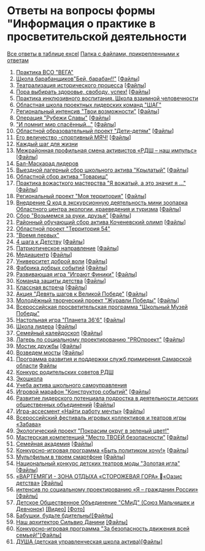 # Ответы на вопросы формы "Информация о практике в просветительской деятельности

  [Все ответы в таблице excel](https://disk.yandex.ru/i/xvD-qATz3-DA4w)
  [Папка с файлами, прикрепленными к ответам](https://disk.yandex.ru/d/MOES0BFEUf-InA)

1. [Практика ВСО "ВЕГА"](https://forms.yandex.ru/admin/answer-details/b5408429ab9dcee70df069794ba95d431afc312c)
2. [Школа барабанщиков"Бей, барабан!!"](https://forms.yandex.ru/admin/answer-details/5f072e0f1ed00e6ea3e71ec96fe5dece4468cea1)  [[Файлы](https://disk.yandex.ru/d/wgFSZNN9i9LK_A)]
3. [Театрализация исторического процесса](https://forms.yandex.ru/admin/answer-details/08b941eb1c709213a2daf9b16246580c99ee2d62)  [[Файлы](https://disk.yandex.ru/d/ZLfVI3MiZSA6ig)]
4. [Пора выбирать здоровье, свободу, успех!](https://forms.yandex.ru/admin/answer-details/6d2531319df6ee1c415498db811585a2a2a87bad)  [[Файлы](https://disk.yandex.ru/d/B5eLpdtEoOSulA)]
5. [Практика инклюзивного воспитания. Школа взаимной человечности](https://forms.yandex.ru/admin/answer-details/74fbe0613d8e2b46f6c74859f8e46360a0e0817a)
6. [Областная школа проектных лидерских команд "ШАГ"](https://forms.yandex.ru/admin/answer-details/d6ab4d194fa507b5573156ee4d4d842b124298bb)
7. [Региональный интенсив "Твои возможности"](https://forms.yandex.ru/admin/answer-details/c74757c4bde23369ed667a3be1d5d5855a06e0e3)  [[Файлы](https://disk.yandex.ru/d/u4Y70rjI7eHYrg)]
8. [Операция "Рубежи Славы"](https://forms.yandex.ru/admin/answer-details/88d6b0c5eef4fb8b5a34d676ffc47b6c62e29a7b)  [[Файлы](https://disk.yandex.ru/d/xJxQiclood2b5Q)]
9.  ["И помнит мир спасённый..."](https://forms.yandex.ru/admin/answer-details/baabb3c878cf5a4d5625ebd39b10089926d4e97f)  [[Файлы](https://disk.yandex.ru/d/zRc-e5ou_bVolw)]
10. [Областной образовательный проект "Дети-детям"](https://forms.yandex.ru/admin/answer-details/b023cc9cfda00d267d8d2401845c26eba5ccc665)  [[Файлы](https://disk.yandex.ru/d/bjwjO0Zxe_2Qzg)]
11. [Его величество -спортивный МЯЧ!](https://forms.yandex.ru/admin/answer-details/676779b8e6965693de789163881e75a54b22a886)  [[Файлы](https://disk.yandex.ru/d/mpSkYDeFOqmmsw)]
12. [Каждый шаг для жизни](https://forms.yandex.ru/admin/answer-details/a18d2953683dc0edb64f0a1172bdccb68c7560d6)
13. [Межрайонная профильная смена активистов «РДШ – наш импульс»](https://forms.yandex.ru/admin/answer-details/12a771d1825cf4b84e4e40d362ba63dee11d9060)  [[Файлы](https://disk.yandex.ru/d/LGdLK5CqYIFy1g)]
14. [Бал-Маскарад лидеров](https://forms.yandex.ru/admin/answer-details/18f9d8335254ab37a1e64eef012e793bbed6e876)
15. [Выездной лагерный сбор школьного актива "Крылатый"](https://forms.yandex.ru/admin/answer-details/639f630238da45a7212b56d313933777e8d16fcd)  [[Файлы](https://disk.yandex.ru/d/MUqTYaTDX2omMQ)]
16. [Областной сбор актива "Товарищ"](https://forms.yandex.ru/admin/answer-details/6a18051376b896b38188847a2d04f3a13b0ca5a9)
17. [Практика вожасткого мастерства "Я вожатый, а это значит я ..."](https://forms.yandex.ru/admin/answer-details/d6bfc4d88f31b8da7ac6acededbc23464ff4d066)  [[Файлы](https://disk.yandex.ru/d/Dw8WDRqkfQ-Osg)]
18. [Региональный проект "Моя территория"](https://forms.yandex.ru/admin/answer-details/3f915f675a3476ce26952cfeb0b30341db45341a)  [[Файлы](https://disk.yandex.ru/d/Njr8RDbH-Gx17w)]
19. [Внедрение Q код в экскурсионную деятельность мини зоопарка Областного центра экологии, краеведения и туризма](https://forms.yandex.ru/admin/answer-details/cf1d45318606d9c6f5ada97ec8f56e6c8597705e)  [[Файлы](https://disk.yandex.ru/d/ofWyd-9vutVbRg)]
20. [Сбор "Возьмемся за руки, друзья"](https://forms.yandex.ru/admin/answer-details/c20651bfa7bcf9fcfa9d39b05a581cfe75179e75)  [[Файлы](https://disk.yandex.ru/d/7irXriUqBldDfw)]
21. [Районный обучающий сбор актива Коченевский олимп](https://forms.yandex.ru/admin/answer-details/d9aa4e2a7dde5809f1fabc91705122ad1f9525fa)  [[Файлы](https://disk.yandex.ru/d/JG6X4MyyZ7d-Nw)]
22. [Областной проект "Территория 54"](https://forms.yandex.ru/admin/answer-details/ef3386aa39e9d6561e8f7fcb92fa7de6d070b584)
23. ["Время первых"](https://forms.yandex.ru/admin/answer-details/1c4c50f320025344e6d2a3e28ed9721688677de1)
24. [4 шага к Детству](https://forms.yandex.ru/admin/answer-details/3882c71d4537024c2febf617fcd617a66a912f02)  [[Файлы](https://disk.yandex.ru/d/SBvVYWk_VoMwcg)]
25. [Патриотическое направление](https://forms.yandex.ru/admin/answer-details/8305193d339e372f9757be2fcb8c216cb7ef77d4)  [[Файлы](https://disk.yandex.ru/d/0SG-DjVMttI-dA)]
26. [Медиацентр](https://forms.yandex.ru/admin/answer-details/d70405bd1724ad6ce3f548af3b1a5b83a1cf67d3)  [[Файлы](https://disk.yandex.ru/d/f9SEHz_E4KkSAA)]
27. [Университет доброй воли](https://forms.yandex.ru/admin/answer-details/52a9c41ef3241399f4c8e59d534de60d77f10dc3)  [[Файлы](https://disk.yandex.ru/d/R-fpfxRyPfwYow)]
28. [Фабрика добрых событий](https://forms.yandex.ru/admin/answer-details/169bda16d5929ddad9b959f81c2e17dc22986eeb)  [[Файлы](https://disk.yandex.ru/d/vi4MsvQFhcKLAA)]
29. [Развивающая игра "Играют Финики"](https://forms.yandex.ru/admin/answer-details/fe708e5a41a23652ed0b579f0a76bf5f1124960e)  [[Файлы](https://disk.yandex.ru/d/0ogcygLmUbZXaA)]
30. [Команда защиты детства](https://forms.yandex.ru/admin/answer-details/afe8a507a686c04ef8bbfb3dd57f2e42cd3d8e25)  [[Файлы](https://disk.yandex.ru/d/UtgtS_uPlhT7Ow)]
31. [Классная встреча](https://forms.yandex.ru/admin/answer-details/f4abc4136638a752cb737f3de9551e8251c94237)  [[Файлы](https://disk.yandex.ru/d/Tb939jH3pjctOQ)]
32. [Акция "Девять шагов к Великой Победе"](https://forms.yandex.ru/admin/answer-details/68fb3539546c3ee409c15c562c14e43b9ce67686)  [[Файлы](https://disk.yandex.ru/d/bRbL1Q-EJPmQ1w)]
33. [Молодёжный творческий проект "Журавли Победы"](https://forms.yandex.ru/admin/answer-details/42187542ca5462942d8ca708bd1249c32b971cf3)  [[Файлы](https://disk.yandex.ru/d/LGnv-ObC90zFcw)]
34. [Всероссийская просветительская программа "Школьный Музей Победы"](https://forms.yandex.ru/admin/answer-details/6cc914fa4853132bfcf5463ddd8a6792afb11488)
35. [Настольная игра "Планета 36'6"](https://forms.yandex.ru/admin/answer-details/db8df47fc15acde2b2c6be52e339bc34656f49bb)  [[Файлы](https://disk.yandex.ru/d/WLDPS7s45iFJUQ)]
36. [Школа лидера](https://forms.yandex.ru/admin/answer-details/543617c975933ad4546de220dec2fe3f5ab39ce2)  [[Файлы](https://disk.yandex.ru/d/lwVFpMFSbSTjjQ)]
37. [Семейный калейдоскоп](https://forms.yandex.ru/admin/answer-details/50040cee680b59de5a78745cf803baf67a30e447)  [[Файлы](https://disk.yandex.ru/d/SpnevDYkJUpZdg)]
38. [Лагерь по социальному проектированию "PROпроект"](https://forms.yandex.ru/admin/answer-details/c304bda5842b9c1d612b20dc3f7ac6693d278dab)  [[Файлы](https://disk.yandex.ru/d/duAf8hih5YFzrg)]
39. [Мостик дружбы](https://forms.yandex.ru/admin/answer-details/490aa524a5cf80aae41f2ec458b554cc4dfd32de)  [[Файлы](https://disk.yandex.ru/d/GFCPdDuhSnlMOQ)]
40. [Возведем мосты](https://forms.yandex.ru/admin/answer-details/feb8b68d2f5a34cf2bd6de6b3aefed086476b2de)  [[Файлы](https://disk.yandex.ru/d/51w6Ip_ukN2h5w)]
41. [Программа развития и поддержки служб примирения Самарской области](https://forms.yandex.ru/admin/answer-details/4903a7ba39b8dc0f557cc887f106a9d135d48d18) [Файлы](https://disk.yandex.ru/d/kVbSmua3Fs5rrg)
42. [Конкурс родительских советов РДШ](https://forms.yandex.ru/admin/answer-details/e2d0582dc1063b1e166354d20b0e44b58e2b06e9)
43. [Экошкола](https://forms.yandex.ru/admin/answer-details/80434c2e4ffbee07eeaa1add9a184966f2e919ef)
44. [Учеба актива школьного самоуправления](https://forms.yandex.ru/admin/answer-details/808129f068bbdf33ad1c83afb58c95180ce51438)
45. [Игровой марафон "Конструктор событий"](https://forms.yandex.ru/admin/answer-details/dc6915befd6bc6eddeaa390b259959aa43d6e070)  [[Файлы](https://disk.yandex.ru/d/96hZar0I-JVBcA)]
46. [Развитие лидерского потенциала подростка в деятельности детских общественных объединений](https://forms.yandex.ru/admin/answer-details/b3bd837d70679f81037c06217d5b0c26c653ed64)  [[Файлы]()]
47. [Игра-ассесмент «Найти работу мечты»](https://forms.yandex.ru/admin/answer-details/2056eccd82ca9495549f5a935e25208f9a7d0406)  [[Файлы](https://disk.yandex.ru/d/x2KKUMBzGjjarQ)]
48. [Всероссийский фестиваль игровых коллективов и театров игры «Забава»](https://forms.yandex.ru/admin/answer-details/b7b6d540f71b128a4fc364ff9c86ee733a0af791)
49. [Экологический проект "Покрасим округ в зеленый цвет!"](https://forms.yandex.ru/admin/answer-details/83380c8abe653024edd3d46080b249cb672a7d85)
50. [Мастерская компетенций "Место ТВОЕЙ безопасности"](https://forms.yandex.ru/admin/answer-details/fb8c968b2ff8c57ee4ad3606f9e87879e94d1731)  [[Файлы](https://disk.yandex.ru/d/pQs9AAvzAh1vxw)]
51. [Семейная академия](https://forms.yandex.ru/admin/answer-details/ccf40cc508d3183350ef8351943a9deb1a1d0a21)  [[Файлы](https://disk.yandex.ru/d/G54hgGbU76t-1g)]
52.  [Конкурсно-игровая программа «Быть политиком хочу!»](https://forms.yandex.ru/admin/answer-details/ae424623a73393c06a3cecc6de5b740686be4fd4)  [[Файлы](https://disk.yandex.ru/d/MerIYtJ6W-S6hQ)]
53.  [Мультфильм в твоем смартфоне](https://forms.yandex.ru/admin/answer-details/d34fbebaff6b5909684a471b5c8856dba60e324b)  [[Файлы](https://disk.yandex.ru/d/2g13DzjoT-noAw)]
54.  [Национальный конкурс детских театров моды "Золотая игла"](https://forms.yandex.ru/admin/answer-details/d4627c6ceedd4e8874cdfffbe90f7faad8479db0)  [[Файлы](https://disk.yandex.ru/d/Jo8KkERGIfNlYg)]
55.  [«ВАРТЕМЯГИ - ЗОНА ОТДЫХА «СТОРОЖЕВАЯ ГОРА» «Оазис детства»](https://forms.yandex.ru/admin/answer-details/3e720e3283d38e1a217836f1d4cf672b5679fa38) [[Файлы]](https://disk.yandex.ru/d/sabinSNH6UiYJA)
56.  [интенсив по социальному проектированию «Я – гражданин России»](https://forms.yandex.ru/admin/answer-details/b4565b7c16b4ae017319bdf08c70be960887199e) [[Файлы]](https://disk.yandex.ru/d/bolN5WA9sQFmjA)
57.  [Детское Общественное Объединение "СМиД" (Союз Мальчишек и Девчонок)](https://forms.yandex.ru/admin/answer-details/adde0b9338cba37974dc1a90bca474f2ef615038) [[Видео]](https://vk.com/video-149194903_456239057?list=c619281fde6a26d43d)  [[Фото]](https://sun9-50.userapi.com/c841634/v841634699/7b593/PIiFjNXzsEo.jpg)
58. [Бабушки, будьте бдительны!](https://forms.yandex.ru/admin/answer-details/90ec7297a11b3f0ee45697b055c093c434a65b99)[[Файлы]](https://disk.yandex.ru/d/1ls4F-kuByXTGQ)
59. [Наш архитектор Сильвио Данини](https://forms.yandex.ru/admin/answer-details/a9367423db39d76174812d7df1419750dbf7f5d8) [[Файлы]](https://disk.yandex.ru/d/NjuncbD2j6KaZA)
60. [Конкурсно-игровая программа "За безопасность движения всей семьей!"](https://forms.yandex.ru/admin/answer-details/2d7da1ed51585e6653e2ab4b2ca2e676eeb70a6b)[[Файлы]](https://disk.yandex.com/d/_Mm98cqN7pA3RQ)
61. [ДУША (детская управленческая школа актива)](https://forms.yandex.ru/admin/answer-details/acd17950364741a2b95d6263e8a8c2cd166542bf)[[Файлы]](https://disk.yandex.com/d/fUtrC-D3KEGByw)
